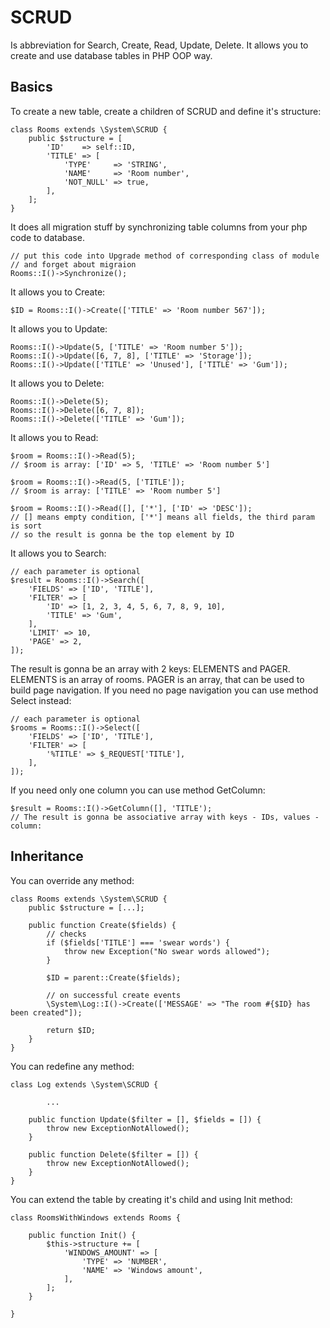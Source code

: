 # SCRUD
Is abbreviation for Search, Create, Read, Update, Delete.
It allows you to create and use database tables in PHP OOP way.

## Basics
To create a new table, create a children of SCRUD and define it's structure:
```
class Rooms extends \System\SCRUD {
    public $structure = [
        'ID'    => self::ID,
        'TITLE' => [
            'TYPE'     => 'STRING',
            'NAME'     => 'Room number',
            'NOT_NULL' => true,
        ],
    ];
}
```
It does all migration stuff by 
synchronizing table columns from your php code to database.
```
// put this code into Upgrade method of corresponding class of module
// and forget about migraion
Rooms::I()->Synchronize();
```
It allows you to Create:
```
$ID = Rooms::I()->Create(['TITLE' => 'Room number 567']);
```
It allows you to Update:
```
Rooms::I()->Update(5, ['TITLE' => 'Room number 5']);
Rooms::I()->Update([6, 7, 8], ['TITLE' => 'Storage']);
Rooms::I()->Update(['TITLE' => 'Unused'], ['TITLE' => 'Gum']);
```
It allows you to Delete:
```
Rooms::I()->Delete(5);
Rooms::I()->Delete([6, 7, 8]);
Rooms::I()->Delete(['TITLE' => 'Gum']);
```
It allows you to Read:
```
$room = Rooms::I()->Read(5);
// $room is array: ['ID' => 5, 'TITLE' => 'Room number 5']

$room = Rooms::I()->Read(5, ['TITLE']);
// $room is array: ['TITLE' => 'Room number 5']

$room = Rooms::I()->Read([], ['*'], ['ID' => 'DESC']);
// [] means empty condition, ['*'] means all fields, the third param is sort
// so the result is gonna be the top element by ID
```
It allows you to Search:
```
// each parameter is optional
$result = Rooms::I()->Search([
    'FIELDS' => ['ID', 'TITLE'],
    'FILTER' => [
        'ID' => [1, 2, 3, 4, 5, 6, 7, 8, 9, 10],
        'TITLE' => 'Gum',
    ],
    'LIMIT' => 10,
    'PAGE' => 2,
]);
```
The result is gonna be an array with 2 keys: ELEMENTS and PAGER.
ELEMENTS is an array of rooms.
PAGER is an array, that can be used to build page navigation.
If you need no page navigation you can use method Select instead:
```
// each parameter is optional
$rooms = Rooms::I()->Select([
    'FIELDS' => ['ID', 'TITLE'],
    'FILTER' => [
        '%TITLE' => $_REQUEST['TITLE'],
    ],
]);
```
If you need only one column you can use method GetColumn:
```
$result = Rooms::I()->GetColumn([], 'TITLE');
// The result is gonna be associative array with keys - IDs, values -  column:
```

## Inheritance

You can override any method:
```
class Rooms extends \System\SCRUD {
    public $structure = [...];
    
    public function Create($fields) {
        // checks
        if ($fields['TITLE'] === 'swear words') {
            throw new Exception("No swear words allowed");
        }
        
        $ID = parent::Create($fields);
        
        // on successful create events
        \System\Log::I()->Create(['MESSAGE' => "The room #{$ID} has been created"]);
        
        return $ID;
    }
}
```
You can redefine any method:
```
class Log extends \System\SCRUD {
        
        ...

	public function Update($filter = [], $fields = []) {
		throw new ExceptionNotAllowed();
	}

	public function Delete($filter = []) {
		throw new ExceptionNotAllowed();
	}
}
```
You can extend the table by creating it's child and using Init method:
```
class RoomsWithWindows extends Rooms {

    public function Init() {
        $this->structure += [
            'WINDOWS_AMOUNT' => [
                'TYPE' => 'NUMBER',
                'NAME' => 'Windows amount',
            ],
        ];
    }
    
}
```
